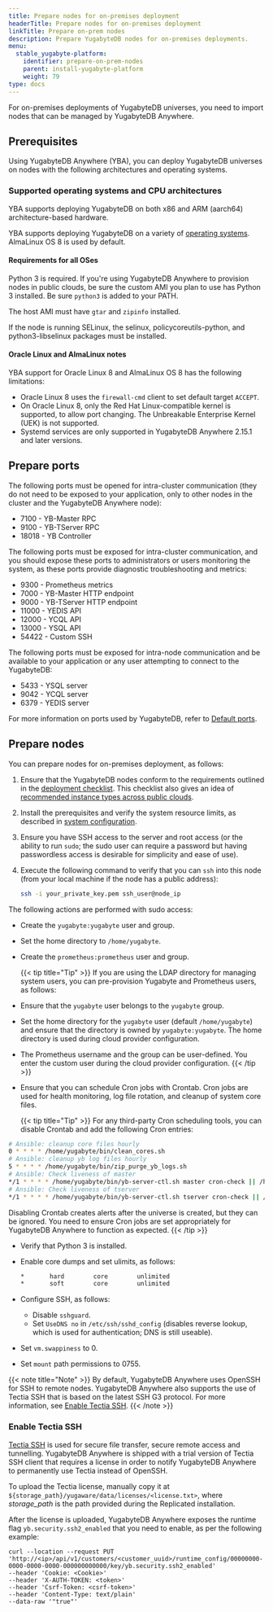 ```yaml
---
title: Prepare nodes for on-premises deployment
headerTitle: Prepare nodes for on-premises deployment
linkTitle: Prepare on-prem nodes
description: Prepare YugabyteDB nodes for on-premises deployments.
menu:
  stable_yugabyte-platform:
    identifier: prepare-on-prem-nodes
    parent: install-yugabyte-platform
    weight: 79
type: docs
---
```


For on-premises deployments of YugabyteDB universes, you need to import nodes that can be managed by YugabyteDB Anywhere.

## Prerequisites

Using YugabyteDB Anywhere (YBA), you can deploy YugabyteDB universes on nodes with the following architectures and operating systems.

### Supported operating systems and CPU architectures

YBA supports deploying YugabyteDB on both x86 and ARM (aarch64) architecture-based hardware.

YBA supports deploying YugabyteDB on a variety of [operating systems](../../../reference/configuration/operating-systems/#yugabytedb-anywhere). AlmaLinux OS 8 is used by default.

#### Requirements for all OSes

Python 3 is required. If you're using YugabyteDB Anywhere to provision nodes in public clouds, be sure the custom AMI you plan to use has Python 3 installed. Be sure `python3` is added to your PATH.

The host AMI must have `gtar` and `zipinfo` installed.

If the node is running SELinux, the selinux, policycoreutils-python, and python3-libselinux packages must be installed.

#### Oracle Linux and AlmaLinux notes

YBA support for Oracle Linux 8 and AlmaLinux OS 8 has the following limitations:

* Oracle Linux 8 uses the `firewall-cmd` client to set default target `ACCEPT`.
* On Oracle Linux 8, only the Red Hat Linux-compatible kernel is supported, to allow port changing. The Unbreakable Enterprise Kernel (UEK) is not supported.
* Systemd services are only supported in YugabyteDB Anywhere 2.15.1 and later versions.

## Prepare ports

The following ports must be opened for intra-cluster communication (they do not need to be exposed to your application, only to other nodes in the cluster and the YugabyteDB Anywhere node):

* 7100 - YB-Master RPC
* 9100 - YB-TServer RPC
* 18018 - YB Controller

The following ports must be exposed for intra-cluster communication, and you should expose these ports to administrators or users monitoring the system, as these ports provide diagnostic troubleshooting and metrics:

* 9300 - Prometheus metrics
* 7000 - YB-Master HTTP endpoint
* 9000 - YB-TServer HTTP endpoint
* 11000 - YEDIS API
* 12000 - YCQL API
* 13000 - YSQL API
* 54422 - Custom SSH

The following ports must be exposed for intra-node communication and be available to your application or any user attempting to connect to the YugabyteDB:

* 5433 - YSQL server
* 9042 - YCQL server
* 6379 - YEDIS server

For more information on ports used by YugabyteDB, refer to [Default ports](../../../reference/configuration/default-ports).

## Prepare nodes

You can prepare nodes for on-premises deployment, as follows:

1. Ensure that the YugabyteDB nodes conform to the requirements outlined in the [deployment checklist](../../../deploy/checklist/). This checklist also gives an idea of [recommended instance types across public clouds](../../../deploy/checklist/#public-clouds).
1. Install the prerequisites and verify the system resource limits, as described in [system configuration](../../../deploy/manual-deployment/system-config).
1. Ensure you have SSH access to the server and root access (or the ability to run `sudo`; the sudo user can require a password but having passwordless access is desirable for simplicity and ease of use).
1. Execute the following command to verify that you can `ssh` into this node (from your local machine if the node has a public address):

    ```sh
    ssh -i your_private_key.pem ssh_user@node_ip
    ```

The following actions are performed with sudo access:

* Create the `yugabyte:yugabyte` user and group.
* Set the home directory to `/home/yugabyte`.
* Create the `prometheus:prometheus` user and group.

  {{< tip title="Tip" >}}
If you are using the LDAP directory for managing system users, you can pre-provision Yugabyte and Prometheus users, as follows:

* Ensure that the `yugabyte` user belongs to the `yugabyte` group.

* Set the home directory for the `yugabyte` user (default `/home/yugabyte`) and ensure that the directory is owned by `yugabyte:yugabyte`. The home directory is used during cloud provider configuration.

* The Prometheus username and the group can be user-defined. You enter the custom user during the cloud provider configuration.
  {{< /tip >}}

* Ensure that you can schedule Cron jobs with Crontab. Cron jobs are used for health monitoring, log file rotation, and cleanup of system core files.

  {{< tip title="Tip" >}}
For any third-party Cron scheduling tools, you can disable Crontab and add the following Cron entries:

```sh
# Ansible: cleanup core files hourly
0 * * * * /home/yugabyte/bin/clean_cores.sh
# Ansible: cleanup yb log files hourly
5 * * * * /home/yugabyte/bin/zip_purge_yb_logs.sh
# Ansible: Check liveness of master
*/1 * * * * /home/yugabyte/bin/yb-server-ctl.sh master cron-check || /home/yugabyte/bin/yb-server-ctl.sh master start
# Ansible: Check liveness of tserver
*/1 * * * * /home/yugabyte/bin/yb-server-ctl.sh tserver cron-check || /home/yugabyte/bin/yb-server-ctl.sh tserver start
```

Disabling Crontab creates alerts after the universe is created, but they can be ignored. You need to ensure Cron jobs are set appropriately for YugabyteDB Anywhere to function as expected.
  {{< /tip >}}

* Verify that Python 3 is installed.
* Enable core dumps and set ulimits, as follows:

    ```sh
    *       hard        core        unlimited
    *       soft        core        unlimited
    ```

* Configure SSH, as follows:

  * Disable `sshguard`.
  * Set `UseDNS no` in `/etc/ssh/sshd_config` (disables reverse lookup, which is used for authentication; DNS is still useable).

* Set `vm.swappiness` to 0.
* Set `mount` path permissions to 0755.

{{< note title="Note" >}}
By default, YugabyteDB Anywhere uses OpenSSH for SSH to remote nodes. YugabyteDB Anywhere also supports the use of Tectia SSH that is based on the latest SSH G3 protocol. For more information, see [Enable Tectia SSH](#enable-tectia-ssh).
{{< /note >}}

### Enable Tectia SSH

[Tectia SSH](https://www.ssh.com/products/tectia-ssh/) is used for secure file transfer, secure remote access and tunnelling. YugabyteDB Anywhere is shipped with a trial version of Tectia SSH client that requires a license in order to notify YugabyteDB Anywhere to permanently use Tectia instead of OpenSSH.

To upload the Tectia license, manually copy it at `${storage_path}/yugaware/data/licenses/<license.txt>`, where *storage_path* is the path provided during the Replicated installation.

After the license is uploaded, YugabyteDB Anywhere exposes the runtime flag `yb.security.ssh2_enabled` that you need to enable, as per the following example:

```shell
curl --location --request PUT 'http://<ip>/api/v1/customers/<customer_uuid>/runtime_config/00000000-0000-0000-0000-000000000000/key/yb.security.ssh2_enabled'
--header 'Cookie: <Cookie>'
--header 'X-AUTH-TOKEN: <token>'
--header 'Csrf-Token: <csrf-token>'
--header 'Content-Type: text/plain'
--data-raw '"true"'
```
